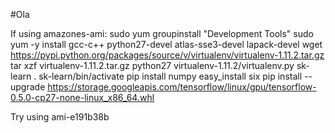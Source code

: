 #Ola


If using amazones-ami:
sudo yum groupinstall "Development Tools"
sudo yum -y install gcc-c++ python27-devel atlas-sse3-devel lapack-devel
wget https://pypi.python.org/packages/source/v/virtualenv/virtualenv-1.11.2.tar.gz
tar xzf virtualenv-1.11.2.tar.gz 
python27 virtualenv-1.11.2/virtualenv.py sk-learn
. sk-learn/bin/activate
pip install numpy
easy_install six
pip install --upgrade https://storage.googleapis.com/tensorflow/linux/gpu/tensorflow-0.5.0-cp27-none-linux_x86_64.whl


Try using ami-e191b38b
